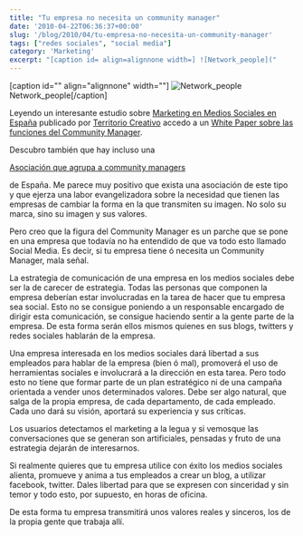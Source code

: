 ```yaml
---
title: "Tu empresa no necesita un community manager"
date: '2010-04-22T06:36:37+00:00'
slug: '/blog/2010/04/tu-empresa-no-necesita-un-community-manager'
tags: ["redes sociales", "social media"]
category: 'Marketing'
excerpt: "[caption id= align=alignnone width=] ![Network_people]("
---
```

[caption id="" align="alignnone" width=""] ![Network_people](http://static1.squarespace.com/static/5303797ae4b0c6ad9e43f072/5303ce80e4b0400995a883d6/5303cf32e4b0400995a88ae7/1392758578567/network_people-scaled600.jpg) Network\_people[/caption]

Leyendo un interesante estudio sobre [Marketing en Medios Sociales en España](http://etc.territoriocreativo.es/etc/2010/04/estudio-social-media-espana.html) publicado por [Territorio Creativo](http://etc.territoriocreativo.es/) accedo a un [White Paper sobre las funciones del Community Manager](http://www.box.net/shared/pgur4btexi).

Descubro también que hay incluso una

[Asociación que agrupa a community managers](http://www.aercomunidad.org/)

de España. Me parece muy positivo que exista una asociación de este tipo y que ejerza una labor evangelizadora sobre la necesidad que tienen las empresas de cambiar la forma en la que transmiten su imagen.  No solo su marca, sino su imagen y sus valores.

Pero creo que la figura del Community Manager es un parche que se pone en una empresa que todavía no ha entendido de que va todo esto llamado Social Media. Es decir, si tu empresa tiene ó necesita un Community Manager, mala señal.

La estrategia de comunicación de una empresa en los medios sociales debe ser la de carecer de estrategia.  Todas las personas que componen la empresa deberían estar involucradas en la tarea de hacer que tu empresa sea social. Esto no se consigue poniendo a un responsable encargado de dirigir esta comunicación, se consigue haciendo sentir a la gente parte de la empresa. De esta forma serán ellos mismos quienes en sus blogs, twitters y redes sociales hablarán de la empresa.

Una empresa interesada en los medios sociales dará libertad a sus empleados para hablar de la empresa (bien ó mal), promoverá el uso de herramientas sociales e involucrará a la dirección en esta tarea. Pero todo esto no tiene que formar parte de un plan estratégico ni de una campaña orientada a vender unos determinados valores. Debe ser algo natural, que salga de la propia empresa, de cada departamento, de cada empleado. Cada uno dará su visión, aportará su experiencia y sus críticas.

Los usuarios detectamos el marketing a la legua y si vemosque las conversaciones que se generan son artificiales, pensadas y fruto de una estrategia dejarán de interesarnos.

Si realmente quieres que tu empresa utilice con éxito los medios sociales alienta, promueve y anima a tus empleados a crear un blog, a utilizar facebook, twitter. Dales libertad para que se expresen con sinceridad y sin temor y todo esto, por supuesto, en horas de oficina.

De esta forma tu empresa transmitirá unos valores reales y sinceros, los de la propia gente que trabaja allí.

